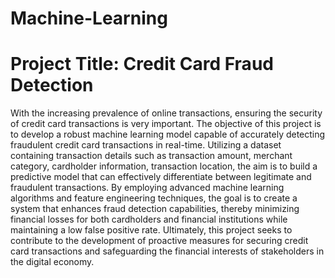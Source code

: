 # Machine-Learning
# Project Title: Credit Card Fraud Detection
With the increasing prevalence of online transactions, ensuring the security of credit card transactions is very important. The objective of this project is to develop a robust machine learning model capable of accurately detecting fraudulent credit card transactions in real-time. Utilizing a dataset containing transaction details such as transaction amount, merchant category, cardholder information, transaction location, the aim is to build a predictive model that can effectively differentiate between legitimate and fraudulent transactions. By employing advanced machine learning algorithms and feature engineering techniques, the goal is to create a system that enhances fraud detection capabilities, thereby minimizing financial losses for both cardholders and financial institutions while maintaining a low false positive rate. Ultimately, this project seeks to contribute to the development of proactive measures for securing credit card transactions and safeguarding the financial interests of stakeholders in the digital economy.
